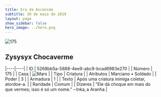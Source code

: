 ```yaml
---
title: Era da Ascensão
subtitle: 30 de maio de 2019
layout: page
show_sidebar: false
hero_image: ../hero.png
---
```


![175](https://cdn.keyforgegame.com/media/card_front/pt/435_175_4CP4CXV9PV7W_pt.png)

## Zysysyx Chocaverme

|----|----|
| ID | 5268bb5a-5888-4ee9-abc9-bcad6983e270 |
| Número | 175 |
| Casa | ![Mars](https://archonarcana.com/images/thumb/d/de/Mars.png/22px-Mars.png "Marte") |
| Tipo | Criatura |
| Atributos | Marciano • Soldado |
| Poder | 3 |
| Armadura | 1 |
| Texto | Após uma criatura inimiga coletar, atordoe-a. |
| Raridade | Comum |
| Dizeres | ”Ele dá choque em mais do que vermes;  isso é só um nome.” – Inka, a Aranha |
